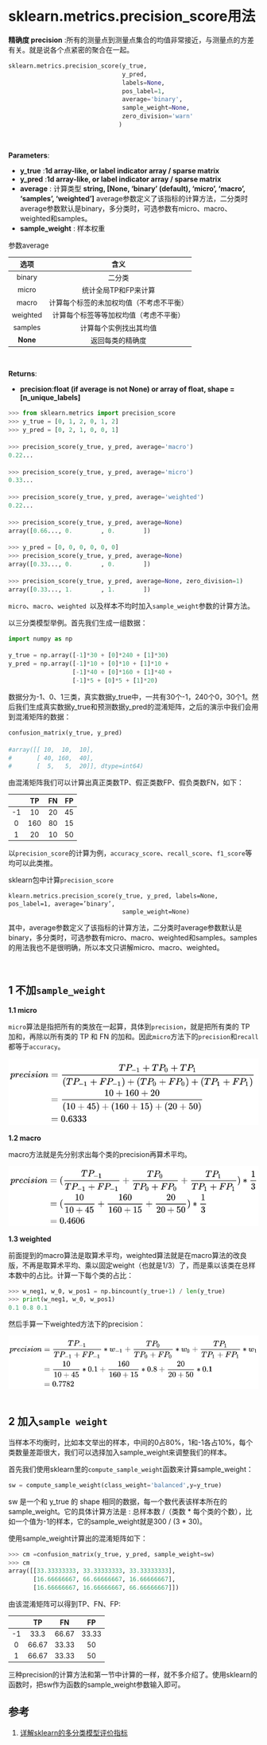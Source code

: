 # sklearn.metrics.precision_score用法

**精确度 precision** :所有的测量点到测量点集合的均值非常接近，与测量点的方差有关。就是说各个点紧密的聚合在一起。

```python
sklearn.metrics.precision_score(y_true, 
                                y_pred, 
                                labels=None, 
                                pos_label=1, 
                                average='binary', 
                                sample_weight=None, 
                                zero_division='warn'
                               )
```

<br>

**Parameters**:

- **y_true** :**1d array-like, or label indicator array / sparse matrix**
- **y_pred** :**1d array-like, or label indicator array / sparse matrix**
- **average** : 计算类型 **string, [None, ‘binary’ (default), ‘micro’, ‘macro’, ‘samples’, ‘weighted’]**
  average参数定义了该指标的计算方法，二分类时average参数默认是binary，多分类时，可选参数有micro、macro、weighted和samples。
- **sample_weight** : 样本权重

参数average

| **选项** |                 **含义**                 |
| :------: | :--------------------------------------: |
|  binary  |                  二分类                  |
|  micro   |           统计全局TP和FP来计算           |
|  macro   | 计算每个标签的未加权均值（不考虑不平衡） |
| weighted |  计算每个标签等等加权均值（考虑不平衡）  |
| samples  |          计算每个实例找出其均值          |
| **None** |             返回每类的精确度             |

<br>

**Returns**:

- **precision**:**float (if average is not None) or array of float, shape = [n_unique_labels]**



```python
>>> from sklearn.metrics import precision_score
>>> y_true = [0, 1, 2, 0, 1, 2]
>>> y_pred = [0, 2, 1, 0, 0, 1]

>>> precision_score(y_true, y_pred, average='macro')
0.22...

>>> precision_score(y_true, y_pred, average='micro')
0.33...

>>> precision_score(y_true, y_pred, average='weighted')
0.22...

>>> precision_score(y_true, y_pred, average=None)
array([0.66..., 0.        , 0.        ])

>>> y_pred = [0, 0, 0, 0, 0, 0]
>>> precision_score(y_true, y_pred, average=None)
array([0.33..., 0.        , 0.        ])

>>> precision_score(y_true, y_pred, average=None, zero_division=1)
array([0.33..., 1.        , 1.        ])
```



`micro`、`macro`、`weighted `以及样本不均时加入`sample_weight`参数的计算方法。

以三分类模型举例。首先我们生成一组数据：

```python
import numpy as np

y_true = np.array([-1]*30 + [0]*240 + [1]*30)
y_pred = np.array([-1]*10 + [0]*10 + [1]*10 + 
                  [-1]*40 + [0]*160 + [1]*40 + 
                  [-1]*5 + [0]*5 + [1]*20)
```

数据分为-1、0、1三类，真实数据y_true中，一共有30个-1，240个0，30个1。然后我们生成真实数据y_true和预测数据y_pred的混淆矩阵，之后的演示中我们会用到混淆矩阵的数据：

```python
confusion_matrix(y_true, y_pred)

#array([[ 10,  10,  10],
#       [ 40, 160,  40],
#       [  5,   5,  20]], dtype=int64)
```

由混淆矩阵我们可以计算出真正类数TP、假正类数FP、假负类数FN，如下：

|      |  TP  |  FN  |  FP  |
| :--: | :--: | :--: | :--: |
|  -1  |  10  |  20  |  45  |
|  0   | 160  |  80  |  15  |
|  1   |  20  |  10  |  50  |

以`precision_score`的计算为例，`accuracy_score`、`recall_score`、`f1_score`等均可以此类推。

sklearn包中计算`precision_score`

```
klearn.metrics.precision_score(y_true, y_pred, labels=None, pos_label=1, average=’binary’, 
                                sample_weight=None)
```

其中，average参数定义了该指标的计算方法，二分类时average参数默认是binary，多分类时，可选参数有micro、macro、weighted和samples。samples的用法我也不是很明确，所以本文只讲解micro、macro、weighted。

<br>

## **1 不加`sample_weight`**

**1.1 micro**

`micro`算法是指把所有的类放在一起算，具体到`precision`，就是把所有类的 TP 加和，再除以所有类的 TP 和 FN 的加和。因此`micro`方法下的`precision`和`recall`都等于`accuracy`。

<center>
    <img src="https://raw.githubusercontent.com/HG1227/image/master/img_tuchuang/20200102155210.png"/>
</center>

**1.2 macro**

macro方法就是先分别求出每个类的precision再算术平均。

<center>
    <img src="https://raw.githubusercontent.com/HG1227/image/master/img_tuchuang/20200102155327.png"/>
</center>



**1.3 weighted**

前面提到的macro算法是取算术平均，weighted算法就是在macro算法的改良版，不再是取算术平均、乘以固定weight（也就是1/3）了，而是乘以该类在总样本数中的占比。计算一下每个类的占比：

```python
>>> w_neg1, w_0, w_pos1 = np.bincount(y_true+1) / len(y_true)
>>> print(w_neg1, w_0, w_pos1)
0.1 0.8 0.1
```

然后手算一下weighted方法下的precision：

<center>
    <img src="https://raw.githubusercontent.com/HG1227/image/master/img_tuchuang/20200102155548.png"/>
</center>



<br>

## **2 加入`sample weight`**

当样本不均衡时，比如本文举出的样本，中间的0占80%，1和-1各占10%，每个类数量差距很大，我们可以选择加入sample_weight来调整我们的样本。

首先我们使用sklearn里的`compute_sample_weight`函数来计算sample_weight：

```python
sw = compute_sample_weight(class_weight='balanced',y=y_true)
```

sw 是一个和 y_true 的 shape 相同的数据，每一个数代表该样本所在的 sample_weight。它的具体计算方法是 : 总样本数 /（类数 \* 每个类的个数），比如一个值为-1的样本，它的sample_weight就是300 / (3 \* 30)。



使用sample_weight计算出的混淆矩阵如下：

```python
>>> cm =confusion_matrix(y_true, y_pred, sample_weight=sw)
>>> cm
array([[33.33333333, 33.33333333, 33.33333333],
       [16.66666667, 66.66666667, 16.66666667],
       [16.66666667, 16.66666667, 66.66666667]])
```



由该混淆矩阵可以得到TP、FN、FP:

|      |  TP   |  FN   |  FP   |
| :--: | :---: | :---: | :---: |
|  -1  | 33.3  | 66.67 | 33.33 |
|  0   | 66.67 | 33.33 |  50   |
|  1   | 66.67 | 33.33 |  50   |

三种precision的计算方法和第一节中计算的一样，就不多介绍了。使用sklearn的函数时，把sw作为函数的sample_weight参数输入即可。



## 参考

1.  <a href="https://zhuanlan.zhihu.com/p/59862986" target="">详解sklearn的多分类模型评价指标</a>

